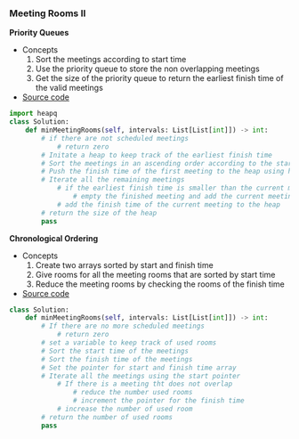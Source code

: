 ### Meeting Rooms II
**Priority Queues**
- Concepts
    1. Sort the meetings according to start time 
    2. Use the priority queue to store the non overlapping meetings
    3. Get the size of the priority queue to return the earliest finish time of the valid meetings
- [Source code](source/Priority.py)
```python
import heapq
class Solution:
    def minMeetingRooms(self, intervals: List[List[int]]) -> int:
        # if there are not scheduled meetings
            # return zero
        # Initate a heap to keep track of the earliest finish time
        # Sort the meetings in an ascending order according to the start time.
        # Push the finish time of the first meeting to the heap using heapq.heapush(list, value)
        # Iterate all the remaining meetings
            # if the earliest finish time is smaller than the current meeting
                # empty the finished meeting and add the current meeting
            # add the finish time of the current meeting to the heap
        # return the size of the heap
        pass
```

**Chronological Ordering**
- Concepts 
    1. Create two arrays sorted by start and finish time 
    1. Give rooms for all the meeting rooms that are sorted by start time  
    1. Reduce the meeting rooms by checking the rooms of the finish time
- [Source code](source/Chronological.py)
````python
class Solution:
    def minMeetingRooms(self, intervals: List[List[int]]) -> int:
        # If there are no more scheduled meetings
            # return zero
        # set a variable to keep track of used rooms
        # Sort the start time of the meetings
        # Sort the finish time of the meetings
        # Set the pointer for start and finish time array
        # Iterate all the meetings using the start pointer
            # If there is a meeting tht does not overlap
                # reduce the number used rooms
                # increment the pointer for the finish time
            # increase the number of used room
        # return the number of used rooms
        pass
````
